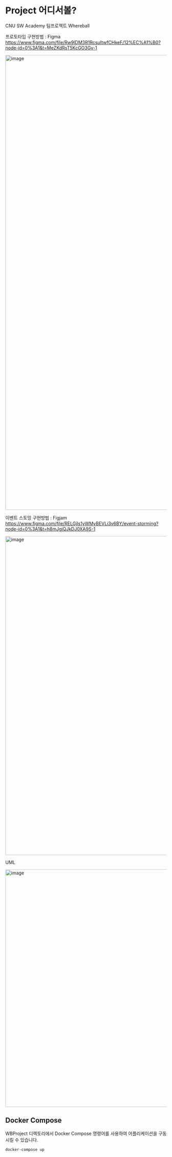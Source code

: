 # Project 어디서볼?
CNU SW Academy 팀프로젝트 Whereball

프로토타입
구현방법 : Figma
https://www.figma.com/file/Rw9lDM3R1RcsuItwfCHkeF/12%EC%A1%B0?node-id=0%3A1&t=MeZKdRsT5KcGO3Gv-1

<img width="1419" alt="image" src="https://user-images.githubusercontent.com/96767857/223332218-0bf191a6-a722-4f94-b095-76fa41d068f4.png">

이벤트 스토밍
구현방법 : Figjam
https://www.figma.com/file/RELGjls1yWMyBEVLi3v6BY/event-storming?node-id=0%3A1&t=h8mJgjQJkDJ0XA9S-1

<img width="995" alt="image" src="https://user-images.githubusercontent.com/96767857/223369293-189fac7c-8ec9-4058-b960-c0ba896c1846.png">

UML

<img width="741" alt="image" src="https://user-images.githubusercontent.com/96767857/225971408-bb476bf6-c555-40c8-ad82-2f1e164e1edd.png">

## Docker Compose
WBProject 디렉토리에서 Docker Compose 명령어를 사용하여 어플리케이션을 구동시킬 수 있습니다.

```
docker-compose up
```



